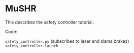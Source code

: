 # MuSHR
This describes the safety controller tutorial.

Code:

`safety_controller.py` (subscribes to laser and slams brakes)
`safety_controller.launch`
